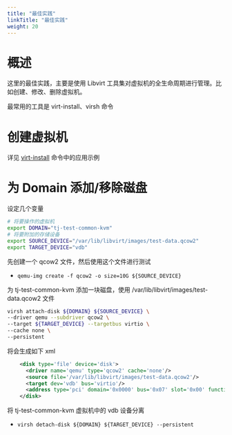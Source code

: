 ```yaml
---
title: "最佳实践"
linkTitle: "最佳实践"
weight: 20
---
```


# 概述

这里的最佳实践，主要是使用 Libvirt 工具集对虚拟机的全生命周期进行管理。比如创建、修改、删除虚拟机。

最常用的工具是 virt-install、virsh 命令

# 创建虚拟机

详见 [virt-install](docs/10.云原生/1.2.实现虚拟化的工具/虚拟化管理/Libvirt/Libvirt%20API/virt-install.md) 命令中的应用示例

# 为 Domain 添加/移除磁盘

设定几个变量

```bash
# 将要操作的虚拟机
export DOMAIN="tj-test-common-kvm"
# 将要附加的存储设备
export SOURCE_DEVICE="/var/lib/libvirt/images/test-data.qcow2"
export TARGET_DEVICE="vdb"
```

先创建一个 qcow2 文件，然后使用这个文件进行测试

- `qemu-img create -f qcow2 -o size=10G ${SOURCE_DEVICE}`

为 tj-test-common-kvm 添加一块磁盘，使用 /var/lib/libvirt/images/test-data.qcow2 文件

```bash
virsh attach-disk ${DOMAIN} ${SOURCE_DEVICE} \
--driver qemu --subdriver qcow2 \
--target ${TARGET_DEVICE} --targetbus virtio \
--cache none \
--persistent
```

将会生成如下 xml

```xml
    <disk type='file' device='disk'>
      <driver name='qemu' type='qcow2' cache='none'/>
      <source file='/var/lib/libvirt/images/test-data.qcow2'/>
      <target dev='vdb' bus='virtio'/>
      <address type='pci' domain='0x0000' bus='0x07' slot='0x00' function='0x0'/>
    </disk>
```

将 tj-test-common-kvm 虚拟机中的 vdb 设备分离

- `virsh detach-disk ${DOMAIN} ${TARGET_DEVICE} --persistent`

